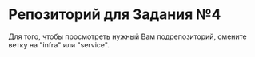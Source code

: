 # Репозиторий для Задания №4
Для того, чтобы просмотреть нужный Вам подрепозиторий, смените ветку на "infra" или "service".
